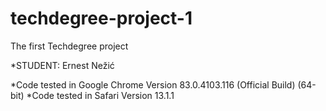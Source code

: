 # techdegree-project-1
 The first Techdegree project

*STUDENT: Ernest Nežić

*Code tested in Google Chrome Version 83.0.4103.116 (Official Build) (64-bit)
*Code tested in Safari Version 13.1.1 